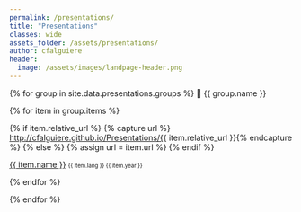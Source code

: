 ```yaml
---
permalink: /presentations/
title: "Presentations"
classes: wide
assets_folder: /assets/presentations/
author: cfalguiere
header:
  image: /assets/images/landpage-header.png
---
```



{% for group in site.data.presentations.groups %}
📁 {{ group.name }}

  {% for item in group.items %}

  {% if item.relative_url  %}
    {% capture url %} http://cfalguiere.github.io/Presentations/{{ item.relative_url }}{% endcapture %}
  {% else %}
    {% assign url = item.url %}
  {% endif %}

  <a href="{{ url }}" target="blank">{{ item.name }}</a> <span style="font-size: 0.7em">{{ item.lang }}  {{ item.year }}</span>

  {% endfor %}

{% endfor %}
